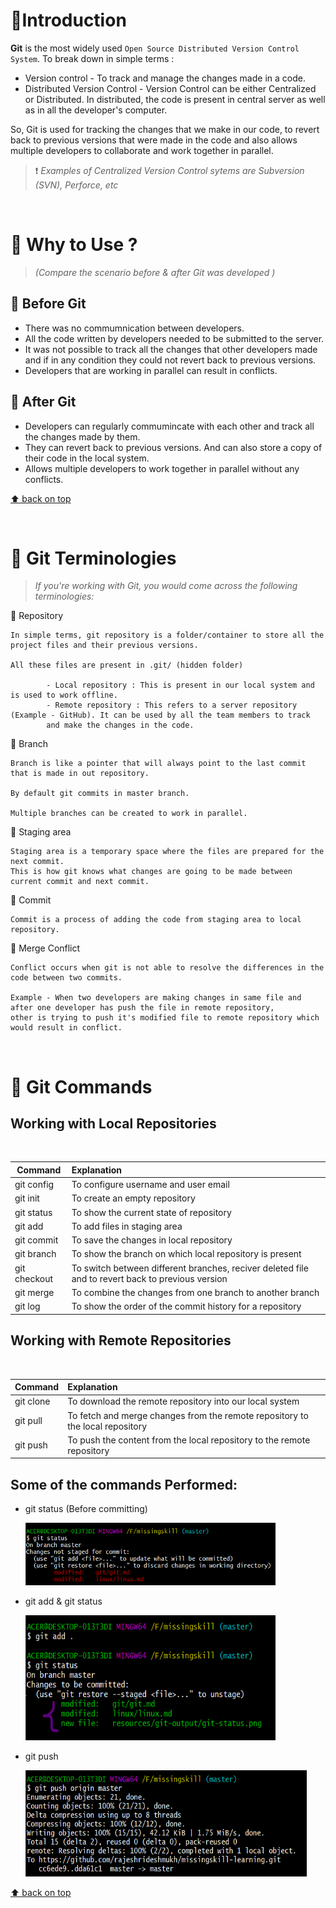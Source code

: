# 📌Introduction

**Git** is the most widely used `Open Source Distributed Version Control System`. To break down in simple terms :

- Version control - To track and manage the changes made in a code.
- Distributed Version Control - Version Control can be either Centralized or Distributed.
  In distributed, the code is present in central server as well as in all the developer's computer.

So, Git is used for tracking the changes that we make in our code, to revert back to previous versions that were made in the code and also allows multiple developers to collaborate and work together in parallel.

> ❗ _Examples of Centralized Version Control sytems are Subversion (SVN), Perforce, etc_

&nbsp;

# 📌 Why to Use ?

> _(Compare the scenario before & after Git was developed )_

## 🔵 Before Git

- There was no commumnication between developers.
- All the code written by developers needed to be submitted to the server.
- It was not possible to track all the changes that other developers made and if in any condition they could not revert back to previous versions.
- Developers that are working in parallel can result in conflicts.

## 🔵 After Git

- Developers can regularly commumincate with each other and track all the changes made by them.
- They can revert back to previous versions. And can also store a copy of their code in the local system.
- Allows multiple developers to work together in parallel without any conflicts.

[⬆️ back on top](#)

&nbsp;

# 📌 Git Terminologies

> _If you're working with Git, you would come across the following terminologies:_

🔸 Repository

```
In simple terms, git repository is a folder/container to store all the project files and their previous versions.

All these files are present in .git/ (hidden folder)

        - Local repository : This is present in our local system and is used to work offline.
        - Remote repository : This refers to a server repository (Example - GitHub). It can be used by all the team members to track
        and make the changes in the code.

```

🔸 Branch

```
Branch is like a pointer that will always point to the last commit that is made in out repository.

By default git commits in master branch.

Multiple branches can be created to work in parallel.
```

🔸 Staging area

```
Staging area is a temporary space where the files are prepared for the next commit.
This is how git knows what changes are going to be made between current commit and next commit.
```

🔸 Commit

```
Commit is a process of adding the code from staging area to local repository.
```

🔸 Merge Conflict

```
Conflict occurs when git is not able to resolve the differences in the code between two commits.

Example - When two developers are making changes in same file and after one developer has push the file in remote repository,
other is trying to push it's modified file to remote repository which would result in conflict.
```

&nbsp;

# 📌 Git Commands

## Working with Local Repositories

&nbsp;

| Command      | Explanation                                                                                       |
| ------------ | :------------------------------------------------------------------------------------------------ |
| git config   | To configure username and user email                                                              |
| git init     | To create an empty repository                                                                     |
| git status   | To show the current state of repository                                                           |
| git add      | To add files in staging area                                                                      |
| git commit   | To save the changes in local repository                                                           |
| git branch   | To show the branch on which local repository is present                                           |
| git checkout | To switch between different branches, reciver deleted file and to revert back to previous version |
| git merge    | To combine the changes from one branch to another branch                                          |
| git log      | To show the order of the commit history for a repository                                          |

## Working with Remote Repositories

&nbsp;

| Command   | Explanation                                                                   |
| --------- | :---------------------------------------------------------------------------- |
| git clone | To download the remote repository into our local system                       |
| git pull  | To fetch and merge changes from the remote repository to the local repository |
| git push  | To push the content from the local repository to the remote repository        |

## Some of the commands Performed:

- git status (Before committing)

    <img src="../resources/git-output/git-status.png" width="400" height="100" />

- git add & git status

    <img src="../resources/git-output/git-add.png" width="400" height="200" />

- git push

    <img src="../resources/git-output/git-push.png" width="450" height="170" />

[⬆️ back on top](#)
